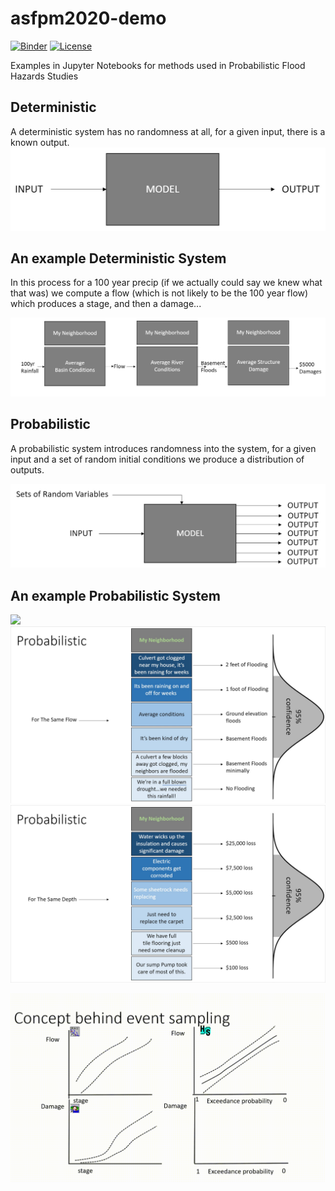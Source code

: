 # asfpm2020-demo

[![Binder](https://mybinder.org/badge_logo.svg)](https://mybinder.org/v2/gh/Dewberry/asfpm2020-demo/master)
[![License](https://img.shields.io/badge/License-Apache%202.0-blue.svg)](https://opensource.org/licenses/Apache-2.0)

Examples in Jupyter Notebooks for  methods used in Probabilistic Flood Hazards Studies

## Deterministic
A deterministic system has no randomness at all, for a given input, there is a known output.
![](images/Deterministic.jpg)

## An example Deterministic System
In this process for a 100 year precip (if we actually could say we knew what that was) we compute a flow (which is not likely to be the 100 year flow) which produces a stage, and then a damage...

![](images/DeterministicProcess.jpg)

## Probabilistic
A probabilistic system introduces randomness into the system, for a given input and a set of random initial conditions we produce a distribution of outputs. 

![](images/Probabilistic.jpg)

## An example Probabilistic System

![](images/RainfallRunnoff_Probabilistic.jpg)
![](images/Hydraulics_Probabilistic.jpg)
![](images/Economics_Probabilistic.jpg)



![](images/sampling.gif)
